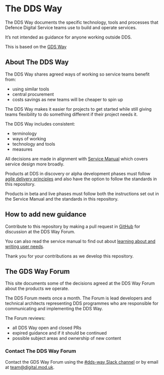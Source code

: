 # The DDS Way

The DDS Way documents the specific technology, tools and processes that Defence Digital Service teams use to build and operate services.

It’s not intended as guidance for anyone working outside DDS. 

This is based on the [GDS Way](https://gds-way.cloudapps.digital/)

## About The DDS Way

The DDS Way shares agreed ways of working so service teams benefit from:

* using similar tools
* central procurement
* costs savings as new teams will be cheaper to spin up

The DDS Way makes it easier for projects to get started while still giving teams flexibility to do something different if their project needs it.

The DDS Way includes consistent:

* terminology
* ways of working
* technology and tools
* measures

All decisions are made in alignment with [Service Manual](https://www.gov.uk/service-manual) which covers service design more broadly.

Products at DDS in discovery or alpha development phases must follow [agile delivery principles](https://www.gov.uk/service-manual/agile-delivery) and also have the option to follow the standards in this repository.

Products in beta and live phases must follow both the instructions set out in the Service Manual and the standards in this repository.

## How to add new guidance

Contribute to this repository by making a pull request in [GitHub](https://github.com/defencedigital/dds-way) for discussion at the DDS Way Forum.

You can also read the service manual to find out about
[learning about and writing user needs](https://www.gov.uk/service-manual/user-research/start-by-learning-user-needs).

Thank you for your contributions as we develop this repository.

## The GDS Way Forum

This site documents some of the decisions agreed at the DDS Way Forum about the products we operate.

The DDS Forum meets once a month. The Forum is lead developers and technical architects representing DDS programmes who are responsible for communicating and implementing the DDS Way.

The Forum reviews:

* all DDS Way open and closed PRs
* expired guidance and if it should be continued
* possible subject areas and ownership of new content

### Contact The DDS Way Forum

Contact the GDS Way Forum using the [#dds-way Slack channel](https://defencedigital.slack.com.slack.com/messages/dds-way/) or by email at <a href="mailto:team@digital.mod.uk?subject=feedback">team@digital.mod.uk</a>.
